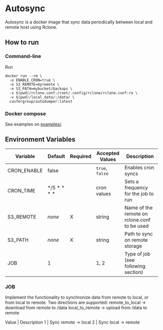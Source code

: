 # Autosync

Autosync is a docker image that sync data periodically between local and remote host using Rclone.

## How to run
### Command-line
Run

```
docker run --rm \
  -e ENABLE_CRON=true \
  -e S3_REMOTE=myremote \
  -e S3_PATH=mybucket/backups \
  -v $(pwd)/rclone.conf:/root/.config/rclone/rclone.conf:ro \
  -v $(pwd)/local_data/:/data/ \
  casfergroup/autodumper:latest
```

### Docker compose

See examples on [examples/](examples).

## Environment Variables
Variable | Default | Required | Accepted Values | Description
---|---|---|---|---
CRON_ENABLE | false | | `true`, `false` | Enables cron syncs
CRON_TIME | */5 * * * * | | cron values | Sets a frequency for the job to run
S3_REMOTE | *none* | X | string | Name of the remote on rclone.conf to be used
S3_PATH | *none* | X | string | Path to sync on remote storage
JOB | 1 | | 1, 2 | Type of job (see following section)

### JOB
Implement the functionality to synchronize data from remote to local, or from local to remote.
Two directions are supported:
remote_to_local → download from remote to /data
local_to_remote → upload from /data to remote

 Value   |    Description 
  1 | Sync remote → local
  2 | Sync local → remote

